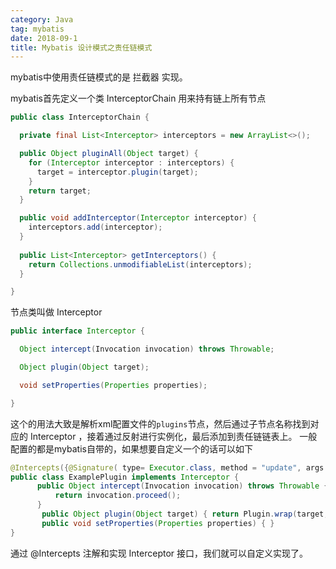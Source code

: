 ```yaml
---
category: Java
tag: mybatis
date: 2018-09-1
title: Mybatis 设计模式之责任链模式
---
```


mybatis中使用责任链模式的是 拦截器 实现。

mybatis首先定义一个类 InterceptorChain 用来持有链上所有节点
```java
public class InterceptorChain {

  private final List<Interceptor> interceptors = new ArrayList<>();

  public Object pluginAll(Object target) {
    for (Interceptor interceptor : interceptors) {
      target = interceptor.plugin(target);
    }
    return target;
  }

  public void addInterceptor(Interceptor interceptor) {
    interceptors.add(interceptor);
  }
  
  public List<Interceptor> getInterceptors() {
    return Collections.unmodifiableList(interceptors);
  }

}
```

节点类叫做 Interceptor
```java
public interface Interceptor {

  Object intercept(Invocation invocation) throws Throwable;

  Object plugin(Object target);

  void setProperties(Properties properties);

}
```

这个的用法大致是解析xml配置文件的`plugins`节点，然后通过子节点名称找到对应的 Interceptor ，接着通过反射进行实例化，最后添加到责任链链表上。
一般配置的都是mybatis自带的，如果想要自定义一个的话可以如下

```java
@Intercepts({@Signature( type= Executor.class, method = "update", args = {MappedStatement.class,Object.class})}) 
public class ExamplePlugin implements Interceptor { 
      public Object intercept(Invocation invocation) throws Throwable { 
          return invocation.proceed(); 
      }
       public Object plugin(Object target) { return Plugin.wrap(target, this); } 
       public void setProperties(Properties properties) { } 
}
```

通过 @Intercepts 注解和实现 Interceptor 接口，我们就可以自定义实现了。